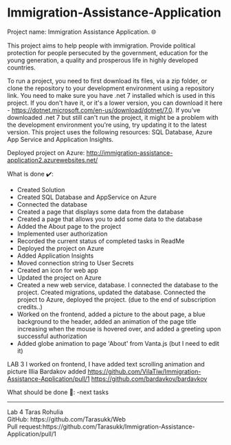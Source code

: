 # Immigration-Assistance-Application

Project name: Immigration Assistance Application. 🌐 

This project aims to help people with immigration. Provide political protection for people persecuted by the government, education for the young generation, a quality and prosperous life in highly developed countries.

To run a project, you need to first download its files, via a zip folder, or clone the repository to your development environment using a repository link. You need to make sure you have .net 7 installed which is used in this project. If you don't have it, or it's a lower version, you can download it here - https://dotnet.microsoft.com/en-us/download/dotnet/7.0. If you've downloaded .net 7 but still can't run the project, it might be a problem with the development environment you're using, try updating it to the latest version.
This project uses the following resources: SQL Database, Azure App Service and Application Insights.

Deployed project on Azure: http://immigration-assistance-application2.azurewebsites.net/

What is done ✔️:
- Сreated Solution
- Сreated SQL Database and AppService on Azure
- Connected the database
- Сreated a page that displays some data from the database
- Сreated a page that allows you to add some data to the database
- Added the About page to the project
- Implemented user authorization
- Recorded the current status of completed tasks in ReadMe
- Deployed the project on Azure
- Added Application Insights
- Moved connection string to User Secrets
- Created an icon for web app 
- Updated the project on Azure
- Created a new web service, database. I connected the database to the project. Created migrations, updated the database. Connected the project to Azure, deployed the project. (due to the end of subscription credits..) 
- Worked on the frontend, added a picture to the about page, a blue background to the header, added an animation of the page title increasing when the mouse is hovered over, and added a greeting upon successful authorization
- Added globe animation to page 'About' from Vanta.js (but I need to edit it)

LAB 3 
I worked on frontend, I have added text scrolling animation and picture
Illia Bardakov added
https://github.com/VilaTiw/Immigration-Assistance-Application/pull/1
https://github.com/bardavkov/bardavkov

What should be done 📑:
-next tasks
<hr>
Lab 4
Taras Rohulia
<br>
GitHub: https://github.com/Tarasukk/Web
<br>
Pull request:https://github.com/Tarasukk/Immigration-Assistance-Application/pull/1
<br>
